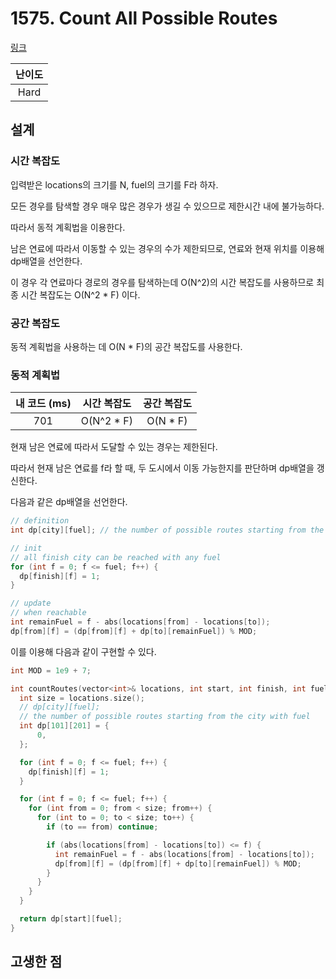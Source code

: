 # 1575. Count All Possible Routes

[링크](https://leetcode.com/problems/count-all-possible-routes/description/)

| 난이도 |
| :----: |
|  Hard  |

## 설계

### 시간 복잡도

입력받은 locations의 크기를 N, fuel의 크기를 F라 하자.

모든 경우를 탐색할 경우 매우 많은 경우가 생길 수 있으므로 제한시간 내에 불가능하다.

따라서 동적 계획법을 이용한다.

남은 연료에 따라서 이동할 수 있는 경우의 수가 제한되므로, 연료와 현재 위치를 이용해 dp배열을 선언한다.

이 경우 각 연료마다 경로의 경우를 탐색하는데 O(N^2)의 시간 복잡도를 사용하므로 최종 시간 복잡도는 O(N^2 \* F) 이다.

### 공간 복잡도

동적 계획법을 사용하는 데 O(N \* F)의 공간 복잡도를 사용한다.

### 동적 계획법

| 내 코드 (ms) | 시간 복잡도 | 공간 복잡도 |
| :----------: | :---------: | :---------: |
|     701      | O(N^2 \* F) |  O(N \* F)  |

현재 남은 연료에 따라서 도달할 수 있는 경우는 제한된다.

따라서 현재 남은 연료를 f라 할 때, 두 도시에서 이동 가능한지를 판단하며 dp배열을 갱신한다.

다음과 같은 dp배열을 선언한다.

```cpp
// definition
int dp[city][fuel]; // the number of possible routes starting from the city with fuel

// init
// all finish city can be reached with any fuel
for (int f = 0; f <= fuel; f++) {
  dp[finish][f] = 1;
}

// update
// when reachable
int remainFuel = f - abs(locations[from] - locations[to]);
dp[from][f] = (dp[from][f] + dp[to][remainFuel]) % MOD;
```

이를 이용해 다음과 같이 구현할 수 있다.

```cpp
int MOD = 1e9 + 7;

int countRoutes(vector<int>& locations, int start, int finish, int fuel) {
  int size = locations.size();
  // dp[city][fuel];
  // the number of possible routes starting from the city with fuel
  int dp[101][201] = {
      0,
  };

  for (int f = 0; f <= fuel; f++) {
    dp[finish][f] = 1;
  }

  for (int f = 0; f <= fuel; f++) {
    for (int from = 0; from < size; from++) {
      for (int to = 0; to < size; to++) {
        if (to == from) continue;

        if (abs(locations[from] - locations[to]) <= f) {
          int remainFuel = f - abs(locations[from] - locations[to]);
          dp[from][f] = (dp[from][f] + dp[to][remainFuel]) % MOD;
        }
      }
    }
  }

  return dp[start][fuel];
}
```

## 고생한 점
